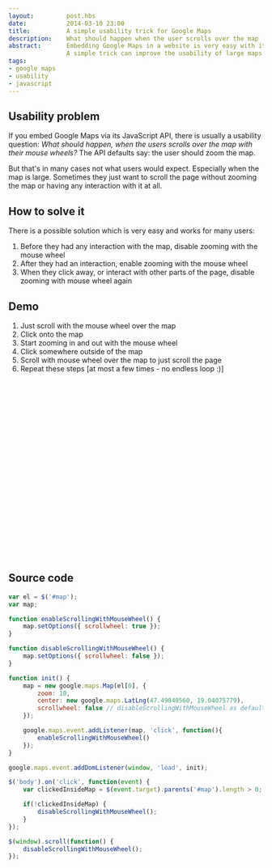 ```yaml
---
layout:         post.hbs
date:           2014-03-10 23:00
title:          A simple usability trick for Google Maps
description:    What should happen when the user scrolls over the map (mouse wheel) - zooming the map or scrolling the page?
abstract:       Embedding Google Maps in a website is very easy with its JavaScript API.
                A simple trick can improve the usability of large maps when users scroll with the mouse wheel over them.
tags:
- google maps
- usability
- javascript
---
```

## Usability problem
If you embed Google Maps via its JavaScript API, there is usually a usability question:
*What should happen, when the users scrolls over the map with their mouse wheels?*
The API defaults say: the user should zoom the map.

But that's in many cases not what users would expect. Especially when the map is large.
Sometimes they just want to scroll the page without zooming the map or having any interaction with it at all.

## How to solve it
There is a possible solution which is very easy and works for many users:
1. Before they had any interaction with the map, disable zooming with the mouse wheel
1. After they had an interaction, enable zooming with the mouse wheel
1. When they click away, or interact with other parts of the page, disable zooming with mouse wheel again

## Demo
1. Just scroll with the mouse wheel over the map
1. Click onto the map
1. Start zooming in and out with the mouse wheel
1. Click somewhere outside of the map
1. Scroll with mouse wheel over the map to just scroll the page
1. Repeat these steps [at most a few times - no endless loop :)]

<div id="map" style="width: 100%; height: 350px; position: relative;"></div>
<script src="//ajax.googleapis.com/ajax/libs/jquery/1.11.0/jquery.min.js"></script>
<script src="//maps.googleapis.com/maps/api/js?v=3.exp&sensor=false"></script>
<script>
    $(function() {
        var el = $('#map');
        var map;

        function enableScrollingWithMouseWheel() {
            map.setOptions({ scrollwheel: true });
        }

        function disableScrollingWithMouseWheel() {
            map.setOptions({ scrollwheel: false });
        }

        function init() {
            map = new google.maps.Map(el[0], {
                zoom: 10,
                center: new google.maps.LatLng(47.49840560, 19.04075779),
                scrollwheel: false // disableScrollingWithMouseWheel as default
            });

            google.maps.event.addListener(map, 'click', function(){
                enableScrollingWithMouseWheel()
            });
        }

        google.maps.event.addDomListener(window, 'load', init);

        $('body').on('click', function(event) {
            var clickedInsideMap = $(event.target).parents('#map').length > 0;

            if(!clickedInsideMap) {
                disableScrollingWithMouseWheel();
            }
        });

        $(window).scroll(function() {
            disableScrollingWithMouseWheel();
        });
    });
</script>

## Source code
```JavaScript
var el = $('#map');
var map;

function enableScrollingWithMouseWheel() {
    map.setOptions({ scrollwheel: true });
}

function disableScrollingWithMouseWheel() {
    map.setOptions({ scrollwheel: false });
}

function init() {
    map = new google.maps.Map(el[0], {
        zoom: 10,
        center: new google.maps.LatLng(47.49840560, 19.04075779),
        scrollwheel: false // disableScrollingWithMouseWheel as default
    });

    google.maps.event.addListener(map, 'click', function(){
        enableScrollingWithMouseWheel()
    });
}

google.maps.event.addDomListener(window, 'load', init);

$('body').on('click', function(event) {
    var clickedInsideMap = $(event.target).parents('#map').length > 0;

    if(!clickedInsideMap) {
        disableScrollingWithMouseWheel();
    }
});

$(window).scroll(function() {
    disableScrollingWithMouseWheel();
});
```